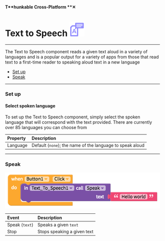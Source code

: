 #### T**hunkable Cross-Platform **✕

# Text to Speech ![](/assets/iOSviewIconTexttoSpeech.png)

---

The Text to Speech component reads a given text aloud in a variety of languages and is a popular output for a variety of apps from those that read text to a first-time reader to speaking aloud text in a new language

* [Set up](#set-up)
* [Speak](#speak)

---

### Set up

#### Select spoken language

To set up the Text to Speech component, simply select the spoken language that will correspond with the text provided. There are currently over 85 languages you can choose from

| Property | Description |
| :--- | :--- |
| Language | Default \(`none`\); the name of the language to speak aloud |

---

### Speak

![](/assets/text-to-speech-fig-1.png)

| Event | Description |
| :--- | :--- |
| Speak \(`text`\) | Speaks a given `text` |
| Stop | Stops speaking a given text |



